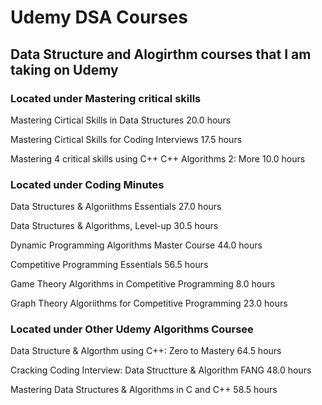 # Udemy DSA Courses

## Data Structure and Alogirthm courses that I am taking on Udemy

### Located under Mastering critical skills

Mastering Cirtical Skills in Data Structures 20.0 hours

Mastering Cirtical Skills for Coding Interviews 17.5 hours

Mastering 4 critical skills using C++
C++ Algorithms 2: More 10.0 hours

### Located under Coding Minutes

Data Structures & Algoriithms Essentials 27.0 hours

Data Structures & Algorithms, Level-up 30.5 hours

Dynamic Programming Algorithms Master Course 44.0 hours

Competitive Programming Essentials 56.5 hours

Game Theory Algorithms in Competitive Programming 8.0 hours

Graph Theory Algoriithms for Competitive Programming 23.0 hours

### Located under Other Udemy Algorithms Coursee

Data Structure & Algorthm using C++: Zero to Mastery 64.5 hours

Cracking Coding Interview: Data Structture & Algorithm FANG 48.0 hours

Mastering Data Structures & Algorithms in C and C++ 58.5 hours
